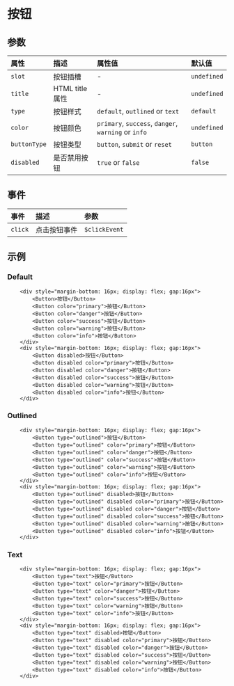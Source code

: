 # 按钮

## 参数

| 属性       | 描述               | 属性值                 | 默认值     |
| :--------- | :------------------------ | :------------------------------ | :---------- |
| `slot`    | 按钮插槽        | -                               | `undefined` |
| `title`    | HTML title 属性      | -                               | `undefined` |
| `type`     | 按钮样式     | `default`, `outlined` or `text` | `default`   |
| `color`    | 按钮颜色     | `primary`, `success`, `danger`, `warning` or `info` | `undefined` |
| `buttonType` | 按钮类型 | `button`, `submit` or `reset`    | `button` |
| `disabled` | 是否禁用按钮 | `true` or `false`               | `false`     |

## 事件

| 事件   | 描述               | 参数    |
| :------ | :------------------------ | :------------ |
| `click` | 点击按钮事件 | `$clickEvent` |

## 示例

### Default

```vue
    <div style="margin-bottom: 16px; display: flex; gap:16px">
        <Button>按钮</Button>
        <Button color="primary">按钮</Button>
        <Button color="danger">按钮</Button>
        <Button color="success">按钮</Button>
        <Button color="warning">按钮</Button>
        <Button color="info">按钮</Button>
    </div>
    <div style="margin-bottom: 16px; display: flex; gap:16px">
        <Button disabled>按钮</Button>
        <Button disabled color="primary">按钮</Button>
        <Button disabled color="danger">按钮</Button>
        <Button disabled color="success">按钮</Button>
        <Button disabled color="warning">按钮</Button>
        <Button disabled color="info">按钮</Button>
    </div>
```

<ButtonExample />

### Outlined

```vue
    <div style="margin-bottom: 16px; display: flex; gap:16px">
        <Button type="outlined">按钮</Button>
        <Button type="outlined" color="primary">按钮</Button>
        <Button type="outlined" color="danger">按钮</Button>
        <Button type="outlined" color="success">按钮</Button>
        <Button type="outlined" color="warning">按钮</Button>
        <Button type="outlined" color="info">按钮</Button>
    </div>
    <div style="margin-bottom: 16px; display: flex; gap:16px">
        <Button type="outlined" disabled>按钮</Button>
        <Button type="outlined" disabled color="primary">按钮</Button>
        <Button type="outlined" disabled color="danger">按钮</Button>
        <Button type="outlined" disabled color="success">按钮</Button>
        <Button type="outlined" disabled color="warning">按钮</Button>
        <Button type="outlined" disabled color="info">按钮</Button>
    </div>
```

<ButtonExample type="outlined" />

### Text

```vue
    <div style="margin-bottom: 16px; display: flex; gap:16px">
        <Button type="text">按钮</Button>
        <Button type="text" color="primary">按钮</Button>
        <Button type="text" color="danger">按钮</Button>
        <Button type="text" color="success">按钮</Button>
        <Button type="text" color="warning">按钮</Button>
        <Button type="text" color="info">按钮</Button>
    </div>
    <div style="margin-bottom: 16px; display: flex; gap:16px">
        <Button type="text" disabled>按钮</Button>
        <Button type="text" disabled color="primary">按钮</Button>
        <Button type="text" disabled color="danger">按钮</Button>
        <Button type="text" disabled color="success">按钮</Button>
        <Button type="text" disabled color="warning">按钮</Button>
        <Button type="text" disabled color="info">按钮</Button>
    </div>
```

<ButtonExample type="text" />

<script setup>
import ButtonExample from './ButtonExample.vue'
</script>